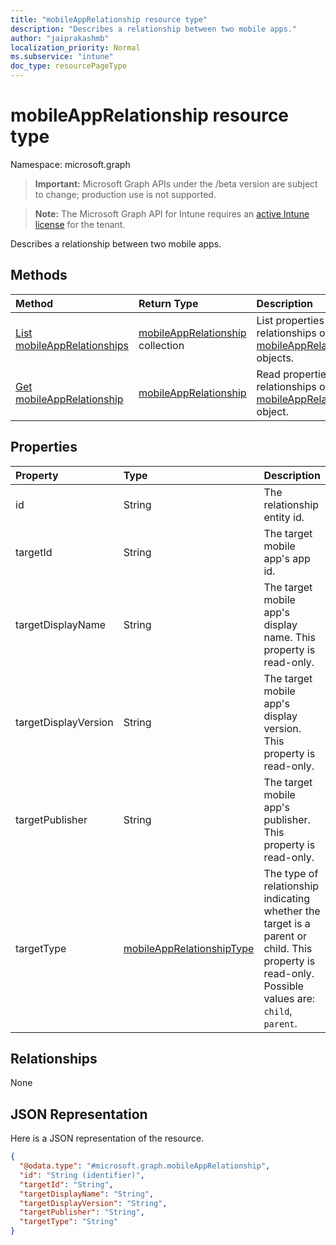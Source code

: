 ```yaml
---
title: "mobileAppRelationship resource type"
description: "Describes a relationship between two mobile apps."
author: "jaiprakashmb"
localization_priority: Normal
ms.subservice: "intune"
doc_type: resourcePageType
---
```


# mobileAppRelationship resource type

Namespace: microsoft.graph
> **Important:** Microsoft Graph APIs under the /beta version are subject to change; production use is not supported.

> **Note:** The Microsoft Graph API for Intune requires an [active Intune license](https://go.microsoft.com/fwlink/?linkid=839381) for the tenant.


Describes a relationship between two mobile apps.

## Methods
|Method|Return Type|Description|
|:---|:---|:---|
|[List mobileAppRelationships](../api/intune-apps-mobileapprelationship-list.md)|[mobileAppRelationship](../resources/intune-apps-mobileapprelationship.md) collection|List properties and relationships of the [mobileAppRelationship](../resources/intune-apps-mobileapprelationship.md) objects.|
|[Get mobileAppRelationship](../api/intune-apps-mobileapprelationship-get.md)|[mobileAppRelationship](../resources/intune-apps-mobileapprelationship.md)|Read properties and relationships of the [mobileAppRelationship](../resources/intune-apps-mobileapprelationship.md) object.|

## Properties
|Property|Type|Description|
|:---|:---|:---|
|id|String|The relationship entity id.|
|targetId|String|The target mobile app's app id.|
|targetDisplayName|String|The target mobile app's display name. This property is read-only.|
|targetDisplayVersion|String|The target mobile app's display version. This property is read-only.|
|targetPublisher|String|The target mobile app's publisher. This property is read-only.|
|targetType|[mobileAppRelationshipType](../resources/intune-apps-mobileapprelationshiptype.md)|The type of relationship indicating whether the target is a parent or child. This property is read-only. Possible values are: `child`, `parent`.|

## Relationships
None

## JSON Representation
Here is a JSON representation of the resource.
<!-- {
  "blockType": "resource",
  "keyProperty": "id",
  "@odata.type": "microsoft.graph.mobileAppRelationship"
}
-->
``` json
{
  "@odata.type": "#microsoft.graph.mobileAppRelationship",
  "id": "String (identifier)",
  "targetId": "String",
  "targetDisplayName": "String",
  "targetDisplayVersion": "String",
  "targetPublisher": "String",
  "targetType": "String"
}
```
